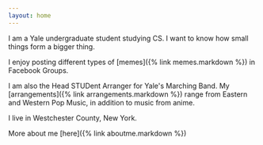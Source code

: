 ```yaml
---
layout: home
---
```


I am a Yale undergraduate student studying CS. I want to know how small things form a bigger thing.

I enjoy posting different types of [memes]({% link memes.markdown %}) in Facebook Groups.

I am also the Head STUDent Arranger for Yale's Marching Band. My [arrangements]({% link arrangements.markdown %}) range from Eastern and Western Pop Music, in addition to music from anime.

I live in Westchester County, New York.

More about me [here]({% link aboutme.markdown %})